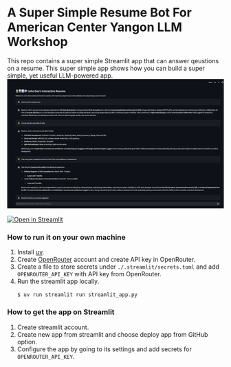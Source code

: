 # A Super Simple Resume Bot For American Center Yangon LLM Workshop

This repo contains a super simple Streamlit app that can answer qeustions on a resume. This super simple app shows how you can build a super simple, yet useful LLM-powered app.
![screenshot](assets/screenshot.png)

[![Open in Streamlit](https://static.streamlit.io/badges/streamlit_badge_black_white.svg)](https://resume-bot.streamlit.app/)

### How to run it on your own machine

1. Install [uv](https://docs.astral.sh/uv/getting-started/installation/).
2. Create [OpenRouter](https://openrouter.ai/) account and create API key in OpenRouter.
3. Create a file to store secrets under `./.streamlit/secrets.toml` and add `OPENROUTER_API_KEY` with API key from OpenRouter.
4. Run the streamlit app locally.
   ```
   $ uv run streamlit run streamlit_app.py
   ```

### How to get the app on Streamlit

1. Create streamlit account.
2. Create new app from streamlit and choose deploy app from GitHub option.
3. Configure the app by going to its settings and add secrets for `OPENROUTER_API_KEY`.